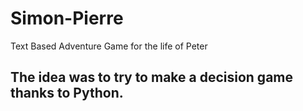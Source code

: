 # Simon-Pierre
Text Based Adventure Game for the life of Peter

## The idea was to try to make a decision game thanks to Python.
